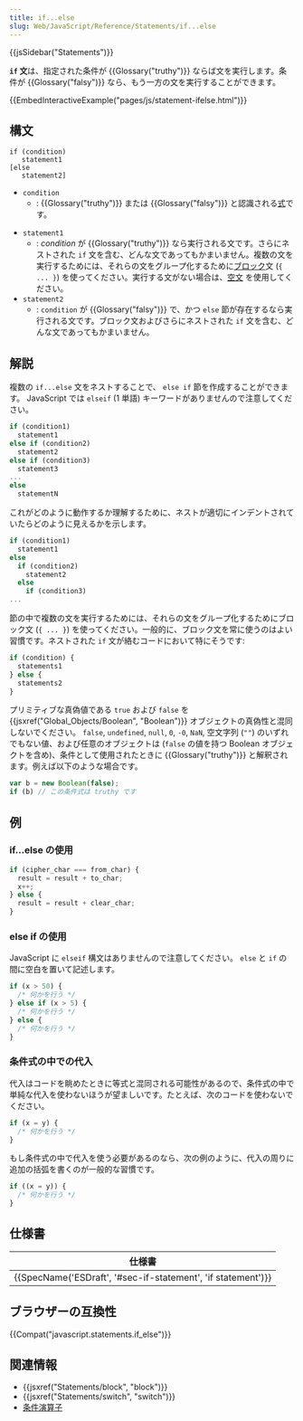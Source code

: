 ```yaml
---
title: if...else
slug: Web/JavaScript/Reference/Statements/if...else
---
```

{{jsSidebar("Statements")}}

**`if` 文**は、指定された条件が {{Glossary("truthy")}} ならば文を実行します。条件が {{Glossary("falsy")}} なら、もう一方の文を実行することができます。

{{EmbedInteractiveExample("pages/js/statement-ifelse.html")}}

## 構文

```
if (condition)
   statement1
[else
   statement2]
```

- `condition`
  - : {{Glossary("truthy")}} または {{Glossary("falsy")}} と認識される[式](/ja/docs/Web/JavaScript/Guide/Expressions_and_Operators#式)です。

<!---->

- `statement1`
  - : _condition_ が {{Glossary("truthy")}} なら実行される文です。さらにネストされた `if` 文を含む、どんな文であってもかまいません。複数の文を実行するためには、それらの文をグループ化するために[ブロック](/ja/docs/Web/JavaScript/Reference/Statements/block)文 (`{ ... }`) を使ってください。実行する文がない場合は、[空文](/ja/docs/Web/JavaScript/Reference/Statements/Empty) を使用してください。
- `statement2`
  - : `condition` が {{Glossary("falsy")}} で、かつ `else` 節が存在するなら実行される文です。ブロック文およびさらにネストされた `if` 文を含む、どんな文であってもかまいません。

## 解説

複数の `if...else` 文をネストすることで、 `else if` 節を作成することができます。 JavaScript では `elseif` (1 単語) キーワードがありませんので注意してください。

```js
if (condition1)
  statement1
else if (condition2)
  statement2
else if (condition3)
  statement3
...
else
  statementN
```

これがどのように動作するか理解するために、ネストが適切にインデントされていたらどのように見えるかを示します。

```js
if (condition1)
  statement1
else
  if (condition2)
    statement2
  else
    if (condition3)
...
```

節の中で複数の文を実行するためには、それらの文をグループ化するためにブロック文 (`{ ... }`) を使ってください。一般的に、ブロック文を常に使うのはよい習慣です。ネストされた `if` 文が絡むコードにおいて特にそうです:

```js
if (condition) {
  statements1
} else {
  statements2
}
```

プリミティブな真偽値である `true` および `false` を {{jsxref("Global_Objects/Boolean", "Boolean")}} オブジェクトの真偽性と混同しないでください。 `false`, `undefined`, `null`, `0`, `-0`, `NaN`, 空文字列 (`""`) のいずれでもない値、および任意のオブジェクトは (`false` の値を持つ Boolean オブジェクトを含め)、条件として使用されたときに {{Glossary("truthy")}} と解釈されます。例えば以下のような場合です。

```js
var b = new Boolean(false);
if (b) // この条件式は truthy です
```

## 例

### if...else の使用

```js
if (cipher_char === from_char) {
  result = result + to_char;
  x++;
} else {
  result = result + clear_char;
}
```

### else if の使用

JavaScript に `elseif` 構文はありませんので注意してください。 `else` と `if` の間に空白を置いて記述します。

```js
if (x > 50) {
  /* 何かを行う */
} else if (x > 5) {
  /* 何かを行う */
} else {
  /* 何かを行う */
}
```

### 条件式の中での代入

代入はコードを眺めたときに等式と混同される可能性があるので、条件式の中で単純な代入を使わないほうが望ましいです。たとえば、次のコードを使わないでください。

```js example-bad
if (x = y) {
  /* 何かを行う */
}
```

もし条件式の中で代入を使う必要があるのなら、次の例のように、代入の周りに追加の括弧を書くのが一般的な習慣です。

```js example-good
if ((x = y)) {
  /* 何かを行う */
}
```

## 仕様書

| 仕様書                                                                           |
| -------------------------------------------------------------------------------- |
| {{SpecName('ESDraft', '#sec-if-statement', 'if statement')}} |

## ブラウザーの互換性

{{Compat("javascript.statements.if_else")}}

## 関連情報

- {{jsxref("Statements/block", "block")}}
- {{jsxref("Statements/switch", "switch")}}
- [条件演算子](/ja/docs/JavaScript/Reference/Operators/Conditional_Operator)
